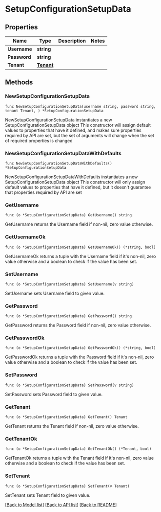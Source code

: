 # SetupConfigurationSetupData

## Properties

Name | Type | Description | Notes
------------ | ------------- | ------------- | -------------
**Username** | **string** |  | 
**Password** | **string** |  | 
**Tenant** | [**Tenant**](Tenant.md) |  | 

## Methods

### NewSetupConfigurationSetupData

`func NewSetupConfigurationSetupData(username string, password string, tenant Tenant, ) *SetupConfigurationSetupData`

NewSetupConfigurationSetupData instantiates a new SetupConfigurationSetupData object
This constructor will assign default values to properties that have it defined,
and makes sure properties required by API are set, but the set of arguments
will change when the set of required properties is changed

### NewSetupConfigurationSetupDataWithDefaults

`func NewSetupConfigurationSetupDataWithDefaults() *SetupConfigurationSetupData`

NewSetupConfigurationSetupDataWithDefaults instantiates a new SetupConfigurationSetupData object
This constructor will only assign default values to properties that have it defined,
but it doesn't guarantee that properties required by API are set

### GetUsername

`func (o *SetupConfigurationSetupData) GetUsername() string`

GetUsername returns the Username field if non-nil, zero value otherwise.

### GetUsernameOk

`func (o *SetupConfigurationSetupData) GetUsernameOk() (*string, bool)`

GetUsernameOk returns a tuple with the Username field if it's non-nil, zero value otherwise
and a boolean to check if the value has been set.

### SetUsername

`func (o *SetupConfigurationSetupData) SetUsername(v string)`

SetUsername sets Username field to given value.


### GetPassword

`func (o *SetupConfigurationSetupData) GetPassword() string`

GetPassword returns the Password field if non-nil, zero value otherwise.

### GetPasswordOk

`func (o *SetupConfigurationSetupData) GetPasswordOk() (*string, bool)`

GetPasswordOk returns a tuple with the Password field if it's non-nil, zero value otherwise
and a boolean to check if the value has been set.

### SetPassword

`func (o *SetupConfigurationSetupData) SetPassword(v string)`

SetPassword sets Password field to given value.


### GetTenant

`func (o *SetupConfigurationSetupData) GetTenant() Tenant`

GetTenant returns the Tenant field if non-nil, zero value otherwise.

### GetTenantOk

`func (o *SetupConfigurationSetupData) GetTenantOk() (*Tenant, bool)`

GetTenantOk returns a tuple with the Tenant field if it's non-nil, zero value otherwise
and a boolean to check if the value has been set.

### SetTenant

`func (o *SetupConfigurationSetupData) SetTenant(v Tenant)`

SetTenant sets Tenant field to given value.



[[Back to Model list]](../README.md#documentation-for-models) [[Back to API list]](../README.md#documentation-for-api-endpoints) [[Back to README]](../README.md)


